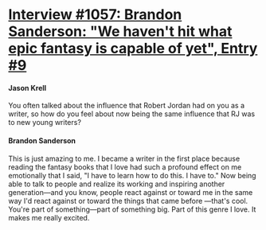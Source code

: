 # [Interview #1057: Brandon Sanderson: "We haven't hit what epic fantasy is capable of yet", Entry #9](https://www.theoryland.com/intvmain.php?i=1057#9)

#### Jason Krell

You often talked about the influence that Robert Jordan had on you as a writer, so how do you feel about now being the same influence that RJ was to new young writers?

#### Brandon Sanderson

This is just amazing to me. I became a writer in the first place because reading the fantasy books that I love had such a profound effect on me emotionally that I said, "I have to learn how to do this. I have to." Now being able to talk to people and realize its working and inspiring another generation—and you know, people react against or toward me in the same way I'd react against or toward the things that came before —that's cool. You're part of something—part of something big. Part of this genre I love. It makes me really excited.

